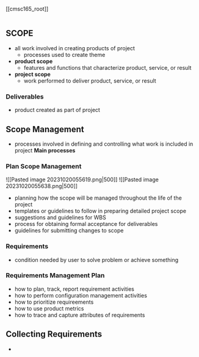 [[cmsc165_root]]

```toc
```

## SCOPE 
- all work involved in creating products of project
	- processes used to create theme
- **product scope**
	- features and functions that characterize product, service, or result
- **project scope**
	- work performed to deliver product, service, or result
### Deliverables 
- product created as part of project
## Scope Management
- processes involved in defining and controlling what work is included in project
**Main processes**
### Plan Scope Management
![[Pasted image 20231020055619.png|500]]
![[Pasted image 20231020055638.png|500]]
- planning how the scope will be managed throughout the life of the project
- templates or guidelines to follow in preparing detailed project scope
- suggestions and guidelines for WBS
- process for obtaining formal acceptance for deliverables
- guidelines for submitting changes to scope

### Requirements
- condition needed by user to solve problem or achieve something
### Requirements Management Plan
- how to plan, track, report requirement activities
- how to perform configuration management activities
- how to prioritize requireements
- how to use product metrics
- how to trace and capture attributes of requirements
## Collecting Requirements
- 